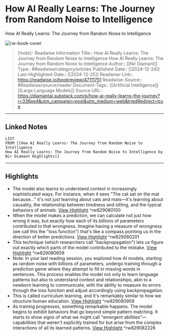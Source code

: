 # How AI Really Learns: The Journey from Random Noise to Intelligence
How AI Really Learns: The Journey from Random Noise to Intelligence

![rw-book-cover](https://substackcdn.com/image/fetch/w_1200,h_600,c_fill,f_jpg,q_auto:good,fl_progressive:steep,g_auto/https%3A%2F%2Fsubstack-post-media.s3.amazonaws.com%2Fpublic%2Fimages%2F7731cfa7-fc73-473b-bb49-fabac7432086_1792x1024.png)
<br>
>[!note]- Readwise Information
>Title:: How AI Really Learns: The Journey from Random Noise to Intelligence
How AI Really Learns: The Journey from Random Noise to Intelligence
>Author:: [[Nir Diamant]]
>Type:: #Readwise/category/articles
>Published-Date:: [[2024-12-24]]
>Last-Highlighted-Date:: [[2024-12-25]]
>Readwise-Link:: https://readwise.io/bookreview/47111751
>Readwise-Source:: #Readwise/source/reader
>Document-Tags:: [[Artificial Intelligence]] [[Large Language Models]] 
>Source URL:: https://diamantai.substack.com/p/how-ai-really-learns-the-journey?r=336pe4&utm_campaign=post&utm_medium=web&triedRedirect=true
--- 

## Linked Notes
```dataview
LIST
FROM [[How AI Really Learns: The Journey from Random Noise to Intelligence
How AI Really Learns: The Journey from Random Noise to Intelligence by Nir Diamant Highlights]]
```

---

## Highlights
- The model also learns to understand context in increasingly sophisticated ways. For instance, when it sees "The cat sat on the mat because..." it's not just learning about cats and mats—it's learning about causality, the relationship between tiredness and sitting, and the typical behaviors of animals. [View Highlight](https://readwise.io/open/829080100) ^rw829080100
- When the model makes a prediction, we can calculate not just how wrong it was, but exactly how each of its billions of parameters contributed to that wrongness. Imagine having a measure of wrongness (we call this the "loss function") that's like a compass pointing us in the direction of better predictions. [View Highlight](https://readwise.io/open/829080201) ^rw829080201
- This technique (which researchers call "backpropagation") lets us figure out exactly which parts of the model contributed to the mistake. [View Highlight](https://readwise.io/open/829080659) ^rw829080659
- Note: In your last reading session, you explored how AI models, starting as random noise with billions of parameters, undergo training through a prediction game where they attempt to fill in missing words in sentences. This process enables the model not only to learn language patterns but also to understand context and relationships, akin to a newborn learning to communicate, with the ability to measure its errors through the loss function and adjust accordingly using backpropagation.
- This is called curriculum learning, and it's remarkably similar to how we structure human education. [View Highlight](https://readwise.io/open/829080959) ^rw829080959
- As training progresses, something remarkable happens. The model begins to exhibit behaviors that go beyond simple pattern matching. It starts to show signs of what we might call "emergent abilities"—capabilities that weren't explicitly trained for but arise from the complex interactions of all its learned patterns. [View Highlight](https://readwise.io/open/829082226) ^rw829082226
